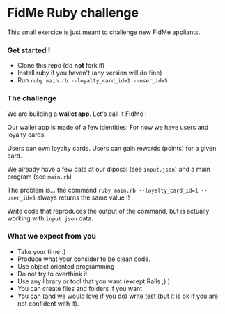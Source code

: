 # FidMe Ruby challenge

This small exercice is just meant to challenge new FidMe appliants.

### Get started !

- Clone this repo (do **not** fork it)
- Install ruby if you haven't (any version will do fine)
- Run `ruby main.rb --loyalty_card_id=1 --user_id=5`

### The challenge

We are building a **wallet app**. Let's call it FidMe !

Our wallet app is made of a few identities: 
For now we have users and loyalty cards.

Users can own loyalty cards.
Users can gain rewards (points) for a given card.

We already have a few data at our diposal (see `input.json`) and a main program (see `main.rb`)

The problem is... the command `ruby main.rb --loyalty_card_id=1 --user_id=5` always returns the same value !! 

Write code that reproduces the output of the command, but is actually working with `input.json` data.

### What we expect from you

- Take your time :)
- Produce what your consider to be clean code. 
- Use object oriented programming
- Do not try to overthink it
- Use any library or tool that you want (except Rails ;) ). 
- You can create files and folders if you want
- You can (and we would love if you do) write test (but it is ok if you are not confident with it).
